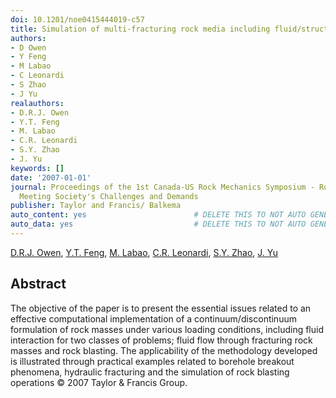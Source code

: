 ```yaml
---
doi: 10.1201/noe0415444019-c57
title: Simulation of multi-fracturing rock media including fluid/structure coupling
authors:
- D Owen
- Y Feng
- M Labao
- C Leonardi
- S Zhao
- J Yu
realauthors:
- D.R.J. Owen
- Y.T. Feng
- M. Labao
- C.R. Leonardi
- S.Y. Zhao
- J. Yu
keywords: []
date: '2007-01-01'
journal: Proceedings of the 1st Canada-US Rock Mechanics Symposium - Rock Mechanics
  Meeting Society's Challenges and Demands
publisher: Taylor and Francis/ Balkema
auto_content: yes                        # DELETE THIS TO NOT AUTO GENERATE CONTENT
auto_data: yes                           # DELETE THIS TO NOT AUTO GENERATE METADATA
---
```

[D.R.J. Owen](https://www.scopus.com/authid/detail.uri?authorId=7402421721), [Y.T. Feng](https://www.scopus.com/authid/detail.uri?authorId=57149090200), [M. Labao](https://www.scopus.com/authid/detail.uri?authorId=25646592400), [C.R. Leonardi](https://www.scopus.com/authid/detail.uri?authorId=25646377900), [S.Y. Zhao](https://www.scopus.com/authid/detail.uri?authorId=56329963300), [J. Yu](https://www.scopus.com/authid/detail.uri?authorId=56529826800)

## Abstract
The objective of the paper is to present the essential issues related to an effective computational implementation of a continuum/discontinuum formulation of rock masses under various loading conditions, including fluid interaction for two classes of problems; fluid flow through fracturing rock masses and rock blasting. The applicability of the methodology developed is illustrated through practical examples related to borehole breakout phenomena, hydraulic fracturing and the simulation of rock blasting operations © 2007 Taylor & Francis Group.
